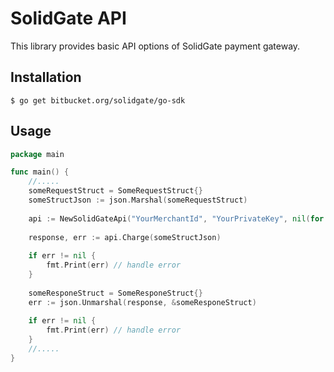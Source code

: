 # SolidGate API


This library provides basic API options of SolidGate payment gateway.

## Installation


```
$ go get bitbucket.org/solidgate/go-sdk
```

## Usage

```go
package main

func main() {
    //.....
    someRequestStruct = SomeRequestStruct{}
    someStructJson := json.Marshal(someRequestStruct)
    
    api := NewSolidGateApi("YourMerchantId", "YourPrivateKey", nil(for default) or "base url")
    
    response, err := api.Charge(someStructJson)
    
    if err != nil {
        fmt.Print(err) // handle error
    }
    
    someResponeStruct = SomeResponeStruct{}
    err := json.Unmarshal(response, &someResponeStruct)
    
    if err != nil {
        fmt.Print(err) // handle error
    }
    //.....
}
```
